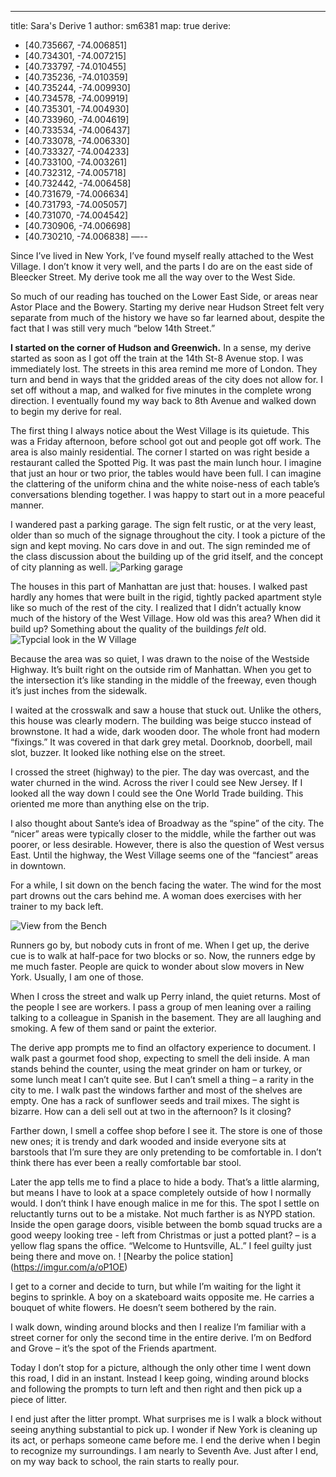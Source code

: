 ---
title: Sara's Derive 1
author: sm6381
map: true
derive:
  - [40.735667, -74.006851]
  - [40.734301, -74.007215]
  - [40.733797, -74.010455]
  - [40.735236, -74.010359]
  - [40.735244, -74.009930]
  - [40.734578, -74.009919]
  - [40.735301, -74.004930]
  - [40.733960, -74.004619]
  - [40.733534, -74.006437]
  - [40.733078, -74.006330]
  - [40.733327, -74.004233]
  - [40.733100, -74.003261]
  - [40.732312, -74.005718]
  - [40.732442, -74.006458]
  - [40.731679, -74.006634]
  - [40.731793, -74.005057]
  - [40.731070, -74.004542]
  - [40.730906, -74.006698]
  - [40.730210, -74.006838]
—--

Since I’ve lived in New York, I’ve found myself really attached to the West Village. I don’t know it very well, and the parts I do are on the east side of Bleecker Street. My derive took me all the way over to the West Side.

So much of our reading has touched on the Lower East Side, or areas near Astor Place and the Bowery. Starting my derive near Hudson Street felt very separate from much of the history we have so far learned about, despite the fact that I was still very much “below 14th Street.”

**I started on the corner of Hudson and Greenwich.** In a sense, my derive started as soon as I got off the train at the 14th St-8 Avenue stop. I was immediately lost. The streets in this area remind me more of London. They turn and bend in ways that the gridded areas of the city does not allow for. I set off without a map, and walked for five minutes in the complete wrong direction. I eventually found my way back to 8th Avenue and walked down to begin my derive for real.

The first thing I always notice about the West Village is its quietude. This was a Friday afternoon, before school got out and people got off work. The area is also mainly residential. The corner I started on was right beside a restaurant called the Spotted Pig. It was past the main lunch hour. I imagine that just an hour or two prior, the tables would have been full. I can imagine the clattering of the uniform china and the white noise-ness of each table’s conversations blending together. I was happy to start out in a more peaceful manner.

I wandered past a parking garage. The sign felt rustic, or at the very least, older than so much of the signage throughout the city. I took a picture of the sign and kept moving. No cars dove in and out. The sign reminded me of the class discussion about the building up of the grid itself, and the concept of city planning as well.
![Parking garage](https://imgur.com/a/iRjhv)

The houses in this part of Manhattan are just that: houses. I walked past hardly any homes that were built in the rigid, tightly packed apartment style like so much of the rest of the city. I realized that I didn’t actually know much of the history of the West Village. How old was this area? When did it build up? Something about the quality of the buildings _felt_ old.
![Typcial look in the W Village](https://imgur.com/a/1Z7cA)

Because the area was so quiet, I was drawn to the noise of the Westside Highway. It’s built right on the outside rim of Manhattan. When you get to the intersection it’s like standing in the middle of the freeway, even though it’s just inches from the sidewalk.

I waited at the crosswalk and saw a house that stuck out. Unlike the others, this house was clearly modern. The building was beige stucco instead of brownstone. It had a wide, dark wooden door. The whole front had modern “fixings.” It was covered in that dark grey metal. Doorknob, doorbell, mail slot, buzzer. It looked like nothing else on the street.

I crossed the street (highway) to the pier. The day was overcast, and the water churned in the wind. Across the river I could see New Jersey. If I looked all the way down I could see the One World Trade building. This oriented me more than anything else on the trip.

I also thought about Sante’s idea of Broadway as the “spine” of the city. The “nicer” areas were typically closer to the middle, while the farther out was poorer, or less desirable. However, there is also the question of West versus East. Until the highway, the West Village seems one of the “fanciest” areas in downtown.


For a while, I sit down on the bench facing the water. The wind for the most part drowns out the cars behind me. A woman does exercises with her trainer to my back left.

![View from the Bench](https://imgur.com/a/jOaf0)

Runners go by, but nobody cuts in front of me. When I get up, the derive cue is to walk at half-pace for two blocks or so. Now, the runners edge by me much faster. People are quick to wonder about slow movers in New York. Usually, I am one of those.

When I cross the street and walk up Perry inland, the quiet returns. Most of the people I see are workers. I pass a group of men leaning over a railing talking to a colleague in Spanish in the basement. They are all laughing and smoking. A few of them sand or paint the exterior.

The derive app prompts me to find an olfactory experience to document. I walk past a gourmet food shop, expecting to smell the deli inside. A man stands behind the counter, using the meat grinder on ham or turkey, or some lunch meat I can’t quite see. But I can’t smell a thing – a rarity in the city to me. I walk past the windows farther and most of the shelves are empty. One has a rack of sunflower seeds and trail mixes. The sight is bizarre. How can a deli sell out at two in the afternoon? Is it closing?

Farther down, I smell a coffee shop before I see it. The store is one of those new ones; it is trendy and dark wooded and inside everyone sits at barstools that I’m sure they are only pretending to be comfortable in. I don’t think there has ever been a really comfortable bar stool.

Later the app tells me to find a place to hide a body. That’s a little alarming, but means I have to look at a space completely outside of how I normally would. I don’t think I have enough malice in me for this. The spot I settle on reluctantly turns out to be a mistake. Not much farther is as NYPD  station. Inside the open garage doors, visible between the bomb squad trucks are a good weepy looking tree - left from Christmas or just a potted plant? – is a yellow flag spans the office. “Welcome to Huntsville, AL.” I feel guilty just being there and move on.
! [Nearby the police station] (https://imgur.com/a/oP1OE)

I get to a corner and decide to turn, but while I’m waiting for the light it begins to sprinkle. A boy on a skateboard waits opposite me. He carries a bouquet of white flowers. He doesn’t seem bothered by the rain.

I walk down, winding around blocks and then I realize I’m familiar with a street corner for only the second time in the entire derive. I’m on Bedford and Grove – it’s the spot of the Friends apartment.

Today I don’t stop for a picture, although the only other time I went down this road, I did in an instant. Instead I keep going, winding around blocks and following the prompts to turn left and then right and then pick up a piece of litter.

I end just after the litter prompt. What surprises me is I walk a block without seeing anything substantial to pick up. I wonder if New York is cleaning up its act, or perhaps someone came before me. I end the derive when I begin to recognize my surroundings. I am nearly to Seventh Ave. Just after I end, on my way back to school, the rain starts to really pour.
